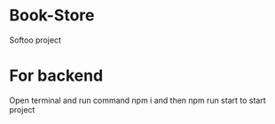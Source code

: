 # Book-Store
Softoo project
# For backend
Open terminal and run command npm i and then
npm run start to start project 
